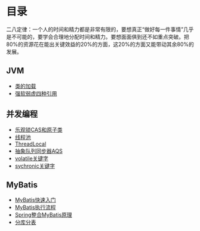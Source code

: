 # 目录

二八定律：一个人的时间和精力都是非常有限的，要想真正“做好每一件事情”几乎是不可能的，要学会合理地分配时间和精力。要想面面俱到还不如重点突破。把80%的资源花在能出关键效益的20%的方面，这20%的方面又能带动其余80%的发展。

## JVM
* [类的加载](https://www.yuque.com/anjingdemeinanzi-8k0vg/gz3884/yyaahx)
* [强软弱虚四种引用](https://www.yuque.com/anjingdemeinanzi-8k0vg/gz3884/dibuyc)

## 并发编程
* [乐观锁CAS和原子类](https://www.yuque.com/anjingdemeinanzi-8k0vg/gz3884/lo938x)
* [线程池](https://www.yuque.com/anjingdemeinanzi-8k0vg/gz3884/plgmre)
* [ThreadLocal](https://www.yuque.com/anjingdemeinanzi-8k0vg/gz3884/cg3u92)
* [抽象队列同步器AQS](https://www.yuque.com/anjingdemeinanzi-8k0vg/gz3884/dibuyc)
* [volatile关键字](https://www.yuque.com/anjingdemeinanzi-8k0vg/gz3884/vc7gzh)
* [sychronic关键字]()

## MyBatis
* [MyBatis快速入门](https://www.yuque.com/anjingdemeinanzi-8k0vg/wwtnpq/so3p5t)
* [MyBatis执行流程](https://www.yuque.com/anjingdemeinanzi-8k0vg/wwtnpq/hdgt1l)
* [Spring整合MyBatis原理](https://www.yuque.com/anjingdemeinanzi-8k0vg/wwtnpq/nqb9qd)
* [分库分表](https://www.yuque.com/anjingdemeinanzi-8k0vg/wwtnpq/gggcbp)
